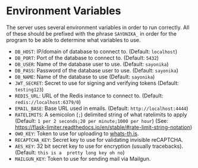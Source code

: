 # Environment Variables
The server uses several environment variables in order to run correctly. All of these should be prefixed with the phrase `SAYONIKA_` in order for the program to be able to determine what variables to use.

 - `DB_HOST`: IP/domain of database to connect to. (Default: `localhost`)
 - `DB_PORT`: Port of the database to connect to. (Default: `5432`)
 - `DB_USER`: Name of the database user to use. (Default: `sayonika`)
 - `DB_PASS`: Password of the database user to use. (Default: `sayonika`)
 - `DB_NAME`: Name of the database to use (Default: `sayonika`)
 - `JWT_SECRET`: Secret to use for signing and verifying tokens (Default: `testing123`)
 - `REDIS_URL`: URL of the Redis instance to connect to. (Default: `redis://localhost:6379/0`)
 - `EMAIL_BASE`: Base URL used in emails. (Default: `http://localhost:4444`)
 - `RATELIMITS`: A semicolon (`;`) delimited string of what ratelimits to apply (Default: `1 per 2 seconds;20 per minute;1000 per hour`) (See: https://flask-limiter.readthedocs.io/en/stable/#rate-limit-string-notation)
 - `OWO_KEY`: Token to use for uploading to [whats-th.is](https://whats-th.is/).
 - `RECAPTCHA_KEY`: Secret key to use for validating invisible reCAPTCHA.
 - `AES_KEY`: 32 bit secret key to use for encryption (usually tracebacks). (Default: `this is a  pretty long key oh no`)
 - `MAILGUN_KEY`: Token to use for sending mail via Mailgun.
 